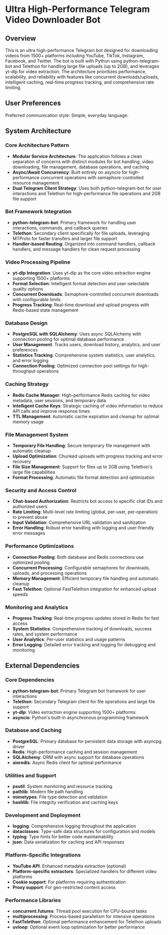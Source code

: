 # Ultra High-Performance Telegram Video Downloader Bot

## Overview

This is an ultra high-performance Telegram bot designed for downloading videos from 1500+ platforms including YouTube, TikTok, Instagram, Facebook, and Twitter. The bot is built with Python using python-telegram-bot and Telethon for handling large file uploads (up to 2GB), and leverages yt-dlp for video extraction. The architecture prioritizes performance, scalability, and reliability with features like concurrent downloads/uploads, intelligent caching, real-time progress tracking, and comprehensive rate limiting.

## User Preferences

Preferred communication style: Simple, everyday language.

## System Architecture

### Core Architecture Pattern
- **Modular Service Architecture**: The application follows a clean separation of concerns with distinct modules for bot handling, video downloading, file management, database operations, and caching
- **Async/Await Concurrency**: Built entirely on asyncio for high-performance concurrent operations with semaphore-controlled resource management
- **Dual Telegram Client Strategy**: Uses both python-telegram-bot for user interactions and Telethon for high-performance file operations and 2GB file support

### Bot Framework Integration
- **python-telegram-bot**: Primary framework for handling user interactions, commands, and callback queries
- **Telethon**: Secondary client specifically for file uploads, leveraging MTProto for faster transfers and larger file support
- **Handler-based Routing**: Organized into command handlers, callback handlers, and message handlers for clean request processing

### Video Processing Pipeline
- **yt-dlp Integration**: Uses yt-dlp as the core video extraction engine supporting 1500+ platforms
- **Format Selection**: Intelligent format detection and user-selectable quality options
- **Concurrent Downloads**: Semaphore-controlled concurrent downloads with configurable limits
- **Progress Tracking**: Real-time download and upload progress with Redis-based state management

### Database Design
- **PostgreSQL with SQLAlchemy**: Uses async SQLAlchemy with connection pooling for optimal database performance
- **User Management**: Tracks users, download history, analytics, and user preferences
- **Statistics Tracking**: Comprehensive system statistics, user analytics, and error logging
- **Connection Pooling**: Optimized connection pool settings for high-throughput operations

### Caching Strategy
- **Redis Cache Manager**: High-performance Redis caching for video metadata, user sessions, and temporary data
- **Intelligent Cache Keys**: Strategic caching of video information to reduce API calls and improve response times
- **TTL Management**: Automatic cache expiration and cleanup for optimal memory usage

### File Management System
- **Temporary File Handling**: Secure temporary file management with automatic cleanup
- **Upload Optimization**: Chunked uploads with progress tracking and error recovery
- **File Size Management**: Support for files up to 2GB using Telethon's large file capabilities
- **Format Processing**: Automatic file format detection and optimization

### Security and Access Control
- **Chat-based Authorization**: Restricts bot access to specific chat IDs and authorized users
- **Rate Limiting**: Multi-level rate limiting (global, per-user, per-operation) to prevent abuse
- **Input Validation**: Comprehensive URL validation and sanitization
- **Error Handling**: Robust error handling with logging and user-friendly error messages

### Performance Optimizations
- **Connection Pooling**: Both database and Redis connections use optimized pooling
- **Concurrent Processing**: Configurable semaphores for downloads, uploads, and processing operations
- **Memory Management**: Efficient temporary file handling and automatic cleanup
- **Fast Telethon**: Optional FastTelethon integration for enhanced upload speeds

### Monitoring and Analytics
- **Progress Tracking**: Real-time progress updates stored in Redis for fast access
- **System Statistics**: Comprehensive tracking of downloads, success rates, and system performance
- **User Analytics**: Per-user statistics and usage patterns
- **Error Logging**: Detailed error tracking and logging for debugging and monitoring

## External Dependencies

### Core Dependencies
- **python-telegram-bot**: Primary Telegram bot framework for user interactions
- **Telethon**: Secondary Telegram client for file operations and large file support
- **yt-dlp**: Video extraction engine supporting 1500+ platforms
- **asyncio**: Python's built-in asynchronous programming framework

### Database and Caching
- **PostgreSQL**: Primary database for persistent data storage with asyncpg driver
- **Redis**: High-performance caching and session management
- **SQLAlchemy**: ORM with async support for database operations
- **aioredis**: Async Redis client for optimal performance

### Utilities and Support
- **psutil**: System monitoring and resource tracking
- **pathlib**: Modern file path handling
- **mimetypes**: File type detection and validation
- **hashlib**: File integrity verification and caching keys

### Development and Deployment
- **logging**: Comprehensive logging throughout the application
- **dataclasses**: Type-safe data structures for configuration and models
- **typing**: Type hints for better code maintainability
- **json**: Data serialization for caching and API responses

### Platform-Specific Integrations
- **YouTube API**: Enhanced metadata extraction (optional)
- **Platform-specific extractors**: Specialized handlers for different video platforms
- **Cookie support**: For platforms requiring authentication
- **Proxy support**: For geo-restricted content access

### Performance Libraries
- **concurrent.futures**: Thread pool execution for CPU-bound tasks
- **multiprocessing**: Process-based parallelism for intensive operations
- **FastTelethon**: Optional performance enhancement for Telethon uploads
- **uvloop**: Optional event loop optimization for better performance